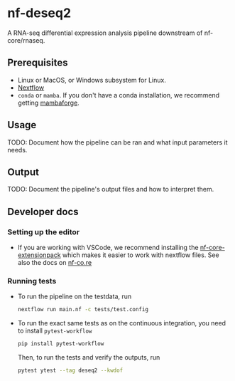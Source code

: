 # nf-deseq2
A RNA-seq differential expression analysis pipeline downstream of nf-core/rnaseq.

## Prerequisites
 * Linux or MacOS, or Windows subsystem for Linux.
 * [Nextflow](https://nextflow.io/)
 * `conda` or `mamba`. If you don't have a conda installation, we recommend getting [mambaforge](https://github.com/conda-forge/miniforge#mambaforge).


## Usage

TODO: Document how the pipeline can be ran and what input parameters it needs.

## Output

TODO: Document the pipeline's output files and how to interpret them.


## Developer docs

### Setting up the editor
 * If you are working with VSCode, we recommend installing the [nf-core-extensionpack](https://marketplace.visualstudio.com/items?itemName=nf-core.nf-core-extensionpack)
   which makes it easier to work with nextflow files. See also the docs on [nf-co.re](https://nf-co.re/developers/editor_plugins#vscode)

### Running tests

 * To run the pipeline on the testdata, run

   ```bash
   nextflow run main.nf -c tests/test.config
   ```

  * To run the exact same tests as on the continuous integration, you need to install
    `pytest-workflow`

    ```bash
    pip install pytest-workflow
    ```

    Then, to run the tests and verify the outputs, run

    ```bash
    pytest ytest --tag deseq2 --kwdof
    ```

